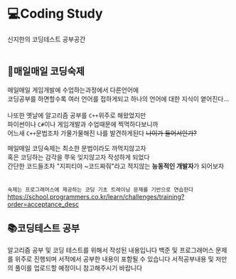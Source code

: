 # 💻Coding Study
신지한의 코딩테스트 공부공간
<br><br>
## 📖매일매일 코딩숙제
매일매일 게임개발에 수업하는과정에서 다른언어에<br>
코딩공부를 하면할수록 여러 언어를 접하게되고 하나의 언어에 대한 지식이 옅어진다...<br>
<br>
나또한 옛날에 알고리즘 공부를 ```C++```위주로 해왔었지만<br>
파이썬이나 ```C#```이나 게임개발과 수업때문에 찍먹하다보니까<br>
어느새 ```C++```문법조차 가물가물해진 나를 발견하게된다 ~~나이가 들어서인가?~~<br>

매일매일 코딩숙제는 최소한 문법이라도 까먹지않고자<br>
혹은 코딩하는 감각을 쭈욱 잊지않고자 작성하게 되었다<br>
간단한 코드들조차 "지피티야 ~코드짜줘"라고 적지않는 **능동적인 개발자**가 되어보자
<br><br><br>
```숙제는 프로그래머스에 제공하는 코딩 기초 트레이닝 문제를 기반으로 연습한다```<br>
https://school.programmers.co.kr/learn/challenges/training?order=acceptance_desc

## 📚코딩테스트 공부
알고리즘 공부 및 코딩 테스트를 위해서 작성된 내용입니다
백준 및 프로그래머스 문제를 위주로 진행되며 서적에서 공부한 내용이 포함될 수 있습니다
서적공부내용 및 저만의 풀이를 업로드할 예정이니 참고해주시기 바랍니다
